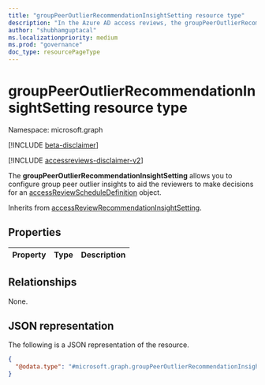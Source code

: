 ```yaml
---
title: "groupPeerOutlierRecommendationInsightSetting resource type"
description: "In the Azure AD access reviews, the groupPeerOutlierRecommendationInsightSetting represents the settings associated with group peer outlier insights, and that is used to aid reviewers to make decisions."
author: "shubhamguptacal"
ms.localizationpriority: medium
ms.prod: "governance"
doc_type: resourcePageType
---
```


# groupPeerOutlierRecommendationInsightSetting resource type

Namespace: microsoft.graph

[!INCLUDE [beta-disclaimer](../../includes/beta-disclaimer.md)]

[!INCLUDE [accessreviews-disclaimer-v2](../../includes/accessreviews-disclaimer-v2.md)]

The **groupPeerOutlierRecommendationInsightSetting** allows you to configure group peer outlier insights to aid the reviewers to make decisions for an [accessReviewScheduleDefinition](accessreviewscheduledefinition.md) object.

Inherits from [accessReviewRecommendationInsightSetting](accessReviewRecommendationInsightSetting.md).

## Properties
| Property    | Type   | Description |
| :---------------| :---------- | :---------- |


## Relationships
None.

## JSON representation
The following is a JSON representation of the resource.
<!-- {
  "blockType": "resource",
  "@odata.type": "microsoft.graph.groupPeerOutlierRecommendationInsightSetting",
  "baseType": "microsoft.graph.accessReviewRecommendationInsightSetting"
}
-->
``` json
{
  "@odata.type": "#microsoft.graph.groupPeerOutlierRecommendationInsightSetting"
}
```

<!--
{
  "type": "#page.annotation",
  "description": "groupPeerOutlierRecommendationInsightSetting resource",
  "keywords": "",
  "section": "documentation",
  "tocPath": "",
  "suppressions": []
}
-->
